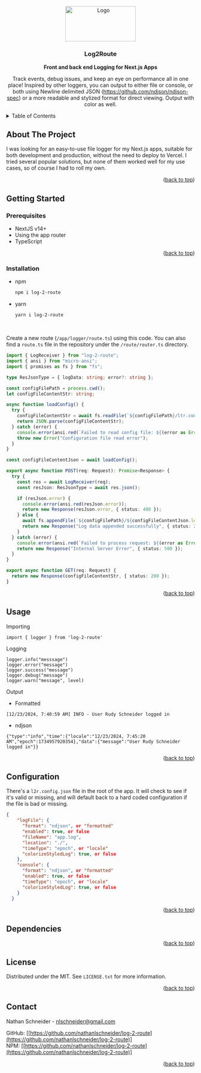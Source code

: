 <a id="readme-top"></a>
<br />
<div align="center">
  <a href="https://github.com/nathanlschneider/log-2-route">
    <img src="https://github.com/user-attachments/assets/16c7f17e-26c6-4fd1-a266-bf22e90d0e48" alt="Logo" width="188.77" height="94.3">
  </a>
<h3 align="center">Log2Route</h3>

  <p align="center">
    <strong>Front and back end Logging for Next.js Apps</strong>
    <br/>
    <div> Track events, debug issues, and keep an eye on performance all in one place! Inspired by other loggers, you can output to either file or console, or both
    using Newline delimited JSON (<a href="https://github.com/ndjson/ndjson-spec">https://github.com/ndjson/ndjson-spec</a>) or a more readable and stylized format for direct viewing. Output with color as well.</div>
  </p>
</div>

<!-- TABLE OF CONTENTS -->
<details>
  <summary>Table of Contents</summary>
  <ol>
    <li>
      <a href="#about-the-project">About The Project</a>
    </li>
    <li>
      <a href="#getting-started">Getting Started</a>
      <ul>
        <li><a href="#prerequisites">Prerequisites</a></li>
        <li><a href="#installation">Installation</a></li>
      </ul>
    </li>
    <li><a href="#configuration">Configuration</a></li>
    <li><a href="#usage">Usage</a></li>
    <li><a href="#dependencies">Dependencies</a></li>
    <li><a href="#license">License</a></li>
    <li><a href="#contact">Contact</a></li>
  </ol>
</details>

<!-- ABOUT THE PROJECT -->
## About The Project

I was looking for an easy-to-use file logger for my Next.js apps, suitable for both development and production, without the need to deploy to Vercel. I tried several popular solutions, but none of them worked well for my use cases, so of course I had to roll my own.

<p align="right">(<a href="#readme-top">back to top</a>)</p>


## Getting Started

### Prerequisites
<ul>
  <li>NextJS v14+</li>
  <li>Using the app router</li>
  <li>TypeScript</li>
</ul>
<p align="right">(<a href="#readme-top">back to top</a>)</p>

### Installation

* npm
  ```sh
  npm i log-2-route
  ```
* yarn
  ```sh
  yarn i log-2-route
  ```
<br/>
  
Create a new route (<code>/app/logger/route.ts</code>) using this code. You can also find a <code>route.ts</code> file in the repository under the <code>/route/router.ts</code> directory.
```typescript
import { LogReceiver } from "log-2-route";
import { ansi } from "micro-ansi";
import { promises as fs } from "fs";

type ResJsonType = { logData: string; error?: string };

const configFilePath = process.cwd();
let configFileContentStr: string;

async function loadConfig() {
  try {
    configFileContentStr = await fs.readFile(`${configFilePath}/ltr.config.json`, "utf-8");
    return JSON.parse(configFileContentStr);
  } catch (error) {
    console.error(ansi.red(`Failed to read config file: ${(error as Error).message}`));
    throw new Error("Configuration file read error");
  }
}

const configFileContentJson = await loadConfig();

export async function POST(req: Request): Promise<Response> {
  try {
    const res = await LogReceiver(req);
    const resJson: ResJsonType = await res.json();

    if (resJson.error) {
      console.error(ansi.red(resJson.error));
      return new Response(resJson.error, { status: 400 });
    } else {
      await fs.appendFile(`${configFilePath}/${configFileContentJson.logFile.fileName}`, resJson.logData);
      return new Response("Log data appended successfully", { status: 200 });
    }
  } catch (error) {
    console.error(ansi.red(`Failed to process request: ${(error as Error).message}`));
    return new Response("Internal Server Error", { status: 500 });
  }
}

export async function GET(req: Request) {
  return new Response(configFileContentStr, { status: 200 });
}

```
<p align="right">(<a href="#readme-top">back to top</a>)</p>

## Usage

Importing
```
import { logger } from 'log-2-route'
```

Logging
```
logger.info("messsage")
logger.error("message")
logger.success("message")
logger.debug("message")
logger.warn("message", level)
```

Output

<ul>
  <li>Formatted</li>
</ul>

```
[12/23/2024, 7:40:59 AM] INFO - User Rudy Schneider logged in
```

<ul>
  <li>ndjson</li>
</ul>

```
{"type":"info","time":{"locale":"12/23/2024, 7:45:20 AM","epoch":1734957920354},"data":{"message":"User Rudy Schneider logged in"}}
```

<p align="right">(<a href="#readme-top">back to top</a>)</p>

## Configuration

There's a <code>l2r.config.json</code> file in the root of the app. It will check to see if it's valid or missing, and will default back to a hard coded configuration if the file is bad or missing. 
```json
{
    "logFile": {
      "format": "ndjson", or "formatted"
      "enabled": true, or false
      "fileName": "app.log",
      "location": "./",
      "timeType": "epoch", or "locale"
      "colorizeStyledLog": true, or false
    },
    "console": {
      "format": "ndjson", or "formatted"
      "enabled": true, or false
      "timeType": "epoch", or "locale"
      "colorizeStyledLog": true, or false
    }
  }
```
<p align="right">(<a href="#readme-top">back to top</a>)</p>

## Dependencies

<p align="right">(<a href="#readme-top">back to top</a>)</p>

## License

Distributed under the MIT. See `LICENSE.txt` for more information.
<p align="right">(<a href="#readme-top">back to top</a>)</p>

## Contact

Nathan Schneider - nlschneider@gmail.com

GitHub: [[https://github.com/nathanlschneider/log-2-route](https://github.com/nathanlschneider/log-2-route)]<br/>
NPM:    [[https://github.com/nathanlschneider/log-2-route](https://github.com/nathanlschneider/log-2-route)]<br/>
<p align="right">(<a href="#readme-top">back to top</a>)</p>

